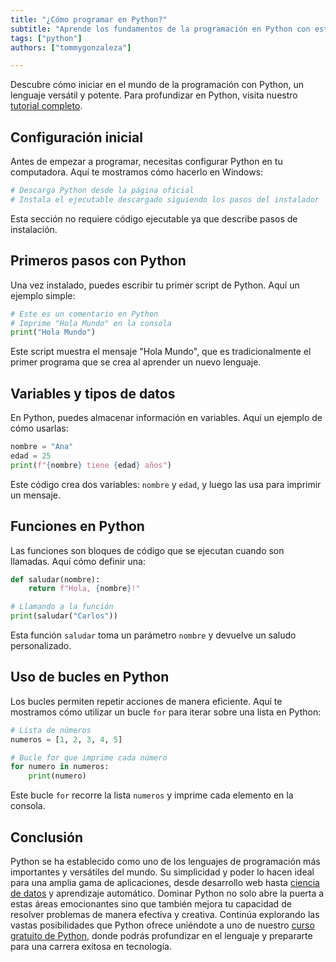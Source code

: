 ```yaml
---
title: "¿Cómo programar en Python?"
subtitle: "Aprende los fundamentos de la programación en Python con esta guía paso a paso."
tags: ["python"]
authors: ["tommygonzaleza"]

---
```


Descubre cómo iniciar en el mundo de la programación con Python, un lenguaje versátil y potente. Para profundizar en Python, visita nuestro [tutorial completo](https://4geeks.com/es/lesson/que-es-python-tutorial).

## Configuración inicial

Antes de empezar a programar, necesitas configurar Python en tu computadora. Aquí te mostramos cómo hacerlo en Windows:

```py
# Descarga Python desde la página oficial
# Instala el ejecutable descargado siguiendo los pasos del instalador
```

Esta sección no requiere código ejecutable ya que describe pasos de instalación.

## Primeros pasos con Python

Una vez instalado, puedes escribir tu primer script de Python. Aquí un ejemplo simple:

```py runable=true
# Este es un comentario en Python
# Imprime "Hola Mundo" en la consola
print("Hola Mundo")
```

Este script muestra el mensaje "Hola Mundo", que es tradicionalmente el primer programa que se crea al aprender un nuevo lenguaje.

## Variables y tipos de datos

En Python, puedes almacenar información en variables. Aquí un ejemplo de cómo usarlas:

```py runable=true
nombre = "Ana"
edad = 25
print(f"{nombre} tiene {edad} años")
```

Este código crea dos variables: `nombre` y `edad`, y luego las usa para imprimir un mensaje.

## Funciones en Python

Las funciones son bloques de código que se ejecutan cuando son llamadas. Aquí cómo definir una:

```py runable=true
def saludar(nombre):
    return f"Hola, {nombre}!"

# Llamando a la función
print(saludar("Carlos"))
```

Esta función `saludar` toma un parámetro `nombre` y devuelve un saludo personalizado.

## Uso de bucles en Python

Los bucles permiten repetir acciones de manera eficiente. Aquí te mostramos cómo utilizar un bucle `for` para iterar sobre una lista en Python:

```py runable=true
# Lista de números
numeros = [1, 2, 3, 4, 5]

# Bucle for que imprime cada número
for numero in numeros:
    print(numero)
```

Este bucle `for` recorre la lista `numeros` y imprime cada elemento en la consola.

## Conclusión

Python se ha establecido como uno de los lenguajes de programación más importantes y versátiles del mundo. Su simplicidad y poder lo hacen ideal para una amplia gama de aplicaciones, desde desarrollo web hasta [ciencia de datos](https://4geeks.com/es/bootcamp/data-science-and-ml) y aprendizaje automático. Dominar Python no solo abre la puerta a estas áreas emocionantes sino que también mejora tu capacidad de resolver problemas de manera efectiva y creativa. Continúa explorando las vastas posibilidades que Python ofrece uniéndote a uno de nuestro [curso gratuito de Python](https://4geeks.com/es/start-coding-using-python), donde podrás profundizar en el lenguaje y prepararte para una carrera exitosa en tecnología.